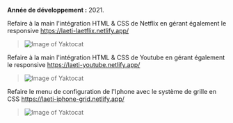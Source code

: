 **Année de développement :** 2021.</br>

Refaire à la main l'intégration HTML & CSS de Netflix en gérant également le responsive https://laeti-laetflix.netlify.app/
> ![Image of Yaktocat](https://user-images.githubusercontent.com/77897283/126186149-ab9686dc-9bb1-4832-8b27-0dda60014947.png)

Refaire à la main l'intégration HTML & CSS de Youtube en gérant également le responsive https://laeti-youtube.netlify.app/
> ![Image of Yaktocat](https://user-images.githubusercontent.com/77897283/126186289-6a8c8869-d144-420b-9110-c2b99ed885e4.png)

Refaire le menu de configuration de l'Iphone avec le système de grille en CSS https://laeti-iphone-grid.netlify.app/
> ![Image of Yaktocat](https://user-images.githubusercontent.com/77897283/126207120-c5cb5d9a-f018-4a1b-b3c9-6cc4c9fdfb96.png)
